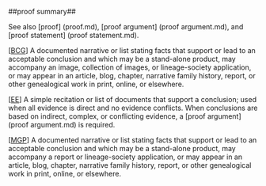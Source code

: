 ##proof summary##

See also [proof] (proof.md), [proof argument] (proof argument.md), and [proof statement] (proof statement.md).

\[[BCG](SOURCES.md#BCG)\] A documented narrative or list stating facts that support or lead to an acceptable conclusion and which may be a stand-alone product, may accompany an image, collection of images, or lineage-society application, or may appear in an article, blog, chapter, narrative family history, report, or other genealogical work in print, online, or elsewhere.

\[[EE](SOURCES.md#EE)\]  A simple recitation or list of documents that support a conclusion; used when all evidence is direct and no evidence conflicts. When conclusions are based on indirect, complex, or conflicting evidence, a [proof argument](proof argument.md) is required.

\[[MGP](SOURCES.md#MGP)\] A documented narrative or list stating facts that support or lead to an acceptable conclusion and which may be a stand-alone product, may accompany a report or lineage-society application, or may appear in an article, blog, chapter, narrative family history, report, or other genealogical work in print, online, or elsewhere.
